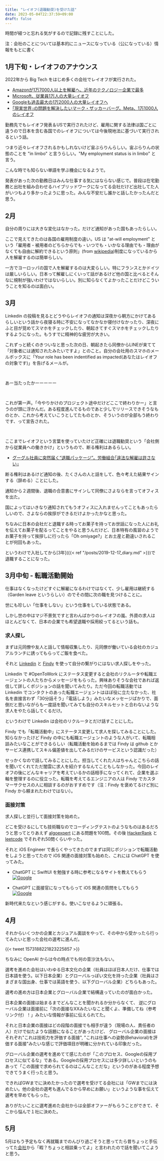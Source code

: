 ```yaml
---
title: "レイオフ(退職勧奨)を受けた話"
date: 2023-05-04T22:37:59+09:00
draft: false
---
```


時間が経つと忘れる気がするので記録に残すことにした。

注：会社のことについては基本的にニュースになっている（公になっている）情報をもとに書く

## 1月下旬・レイオフのアナウンス

2022年から Big Tech をはじめ多くの会社でレイオフが実行された。

- [Amazonが1万7000人以上を解雇へ、近年のテクノロジー企業で最多](https://gigazine.net/news/20230105-amazon-lay-off-more-than-first-planned/)
- [Microsoft、従業員1万人の大量レイオフ](https://www.gizmodo.jp/2023/01/microsoft-sting-layoffs-tech.html)
- [Googleも過去最大の1万2000人の大量レイオフへ](https://www.gizmodo.jp/2023/01/google-layoffs-12000-workers-largest-cuts-history.html)
- [｢現実世界｣の問題を解決したいマーク・ザッカーバーグ。Meta、1万1000人のレイオフ](https://www.gizmodo.jp/2022/11/meta-layoff-marc-tells-in-blog.html)

勤務先でもレイオフ発表＆USで実行されたけど、雇用に関する法律は国ごとに違うので日本を含む各国でのレイオフについては今後現地法に基づいて実行されるという話。

つまり近々レイオフされるかもしれないけど宙ぶらりんらしい。宙ぶらりんの状態のことを "in limbo" と言うらしい。"My employment status is in limbo" と言う。

こんな時でも知らない単語を学ぶ機会になるようで。

発表があった次の勤務日はみんな仕事する気にはならない感じで。普段は在宅勤務と出社を組み合わせるハイブリッドワークになってる会社だけど出社してた人がいつもより多かったように思った。みんな不安だし誰かと話したかったんだと思う。

## 2月

自分の周りには大きな変化はなかった。だけど通知があった国もあったらしい。

ここで見えてきたのは各国の雇用制度の違い。US は "at-will employment" という「雇用者・被用者のどちらからでも・いつでも・いかなる理由でも・理由がなくても自由に解約できるという原則」(from [wikipedia](https://ja.wikipedia.org/wiki/%E9%9A%8F%E6%84%8F%E9%9B%87%E7%94%A8))制度になっているから人を解雇するのは簡単らしい。

一方でヨーロッパの国で人を解雇するのは大変らしい。特にフランスとかドイツは厳しいらしい。日本って解雇しにくいって話があるけど他の国と比べるとそんなに規制が強いわけではないらしい。別に知らなくてよかったことだけどこういうことを知るのは面白い。

## 3月

Linkedin の投稿を見るとどうやらレイオフの通知は深夜から朝方にかけてあるらしいという話から夜寝る時に不安になってなかなか寝付けなかったり、深夜にふと目が覚めてスマホをチェックしたり、朝起きてすぐスマホをチェックしたりするようになった。もうすでに精神的な疲労が大きい。

これずっと続くのきついなと思った次の日、朝起きたら同僚からLINEが来てて「対象者には通知されたみたいですよ」とのこと。自分の会社用のスマホのメールボックスに「Your role has been indentified as impacted(あなたはレイオフの対象です)」を告げるメールが。

&nbsp;&nbsp;&nbsp;

あー当たったかーーーーー

&nbsp;&nbsp;&nbsp;

これが第一声。「今やりかけのプロジェクト途中だけどここで終わりかー」と言うのが頭に浮かんだ。ある程度進んでるものであと少しでリリースできそうなものとか、これから考えていこうとしてたものとか、そういうのが全部もう終わりです、って宣告された。

&nbsp;&nbsp;&nbsp;

ここまでレイオフという言葉を使っていたけど正確には退職勧奨という「会社側から従業員への働きかけ」というもので、断る権利はあるらしい。

- [グーグル社員に突然届く“退職パッケージ”。労働組合｢違法な解雇は許さない｣](https://www.businessinsider.jp/post-266293)

断る権利はあるけど通知の後、たくさんの人と話をして、色々考えた結果サインする（辞める）ことにした。

通知から２週間後、退職の合意書にサインして同僚にさよならを言ってオフィスを出た。

国によってはいきなり通知されてもうオフィスに入れませんってこともあったらしいので、さよならの挨拶ができるだけよかったかなと思った。

ちなみに日本の会社だと退職する時ってお菓子を持ってお世話になった人にお礼を伝えてお菓子を配るってことをやると思うんだけど、日本特有の風習のようで
お菓子を持って挨拶しに行ったら「Oh omiyage?」とお土産と勘違いされることが何回もあった。

というわけで入社してから[3年]({{< ref "/posts/2019-12-17_diary.md" >}})で退職することになった。

## 3月中旬 - 転職活動開始

仕事はなくなったけどすぐに解雇になるわけではなくて、少し雇用は継続する（Garden leave というらしい）のでその間に次の職を見つけることに。

世にも珍しい「仕事をしない」という仕事をしている状態である。

しかし世の中はマジ不景気ですと言わんばかりのレイオフの嵐、外資の求人はほとんどなくて、日本の企業でも希望退職や採用絞ってるという話も。

### 求人探し

まずは元同僚や友人と話して情報収集したり、元同僚が働いている会社のカジュアルランチに誘ってもらってご飯を食べた。

それと [Linkedin](https://www.linkedin.com/feed/) と [Findy](https://findy-code.io/home) を使って自分の繋がりにはない求人探しをやった。

Linkedin で #OpenToWork にステータス変更すると会社のリクルータや転職エージェントの人たちからメッセージをもらった。興味ありそうな会社であれば返信して詳しくポジションの話を聞いてみたり。ただ今回の転職活動では Linkedin でコンタクトのあった転職エージェントはほぼ役に立たなかった、社名を直接言わず「30分話そう」「電話しよう」みたいなメッセージばかりで、面倒だと思いながらも一度話を聞いてみても自分のスキルセットと合わないような求人をやたら話してくるだけ。

というわけで Linkedin は会社のリクルータとだけ話すことにした。

Findy でも「転職活動中」にステータス変更して求人を探してみることにした。知らなかったけど Findy の中にも転職エージェントのような人がいて、転職相談みたいなことができるらしい（転職活動を始めるまでは Findy は github とかサービス連携してスキル偏差値を出してみるだけのサービスという認識だった）

せっかくなので話してみることにした。担当してくれた人はちゃんとこちらの話を聞いてくれてただ闇雲に求人を紹介するなんてこともしなかった。今回のレイオフの後にどんなキャリアを考えているかの話相手になってくれて、企業を選ぶ軸を整理するのに役立った。転職を考えてるエンジニアの人は Findy でカスタマーサクセスの人に相談するのがおすすめです（注：Findy を褒めてるけど別に Findy から頼まれたわけではない）。

### 面接対策

求人探しと並行して面接対策を始めた。

どこを受けるにしても技術職なのでコーディングテストのようなものはあるだろうと思ってとりあえず [algoexpert](https://www.algoexpert.io/product) にある問題を100問。その後 [HackerRank](https://www.hackerrank.com/) と [leetcode](https://leetcode.com/) でそれぞれ50問くらいやった。

それと iOS Engineer で長らくやってきたのでまずは同じポジションで転職活動をしようと思ってたので iOS 関連の面接対策も始めた、これには ChatGPT を使ってみた。

- ChatGPT に SwiftUI を勉強する時に参考になるサイトを教えてもらう
[![Google](/images/202304_ChatGPT_SwiftUI.jpg)](/images/202304_ChatGPT_SwiftUI.jpg)

- ChatGPT に面接官になってもらって iOS 関連の質問をしてもらう
[![Google](/images/202304_ChatGPT_iOSInt.jpg)](/images/202304_ChatGPT_iOSInt.jpg)

新時代来たなという感じがする。使いこなせるように頑張る。

## 4月

それからいくつかの企業とカジュアル面談をやって、その中から受かったら行ってみたいと思った会社の選考に進んだ。

{{< tweet 1573188221823225857 >}}

ちなみに OpenAI からは今の時点でも何の音沙汰もない。

選考を進めた会社はいわゆる日本文化の企業（社員はほぼ日本人だけ、仕事では日本語を使う。以下日本企業）とグローバルっぽい文化を持った企業（社員はさまざまな国出身、仕事では英語を使う、以下グローバル企業）どちらもあった。

選考の進め方は日本企業とグローバル企業で結構違っていたのが面白かった。

日本企業の面接は始まるまでどんなことを聞かれるか分からなくて、
逆にグローバル企業は面接前に「次の面接なXXみたいなこと聞くよ、準備してね（参考リンク付）！」みたいな情報が事前に伝えられてた。

それと日本企業の面接はどの段階の面接でも相手が違う（現場の人、責任者の人）だけで似たような話題になることがあったけど、
グローバル企業の面接はそれぞれ"これは技術力を評価する面接", "これは仕事への姿勢(Behavioral)を評価する面接"みたいな感じで評価項目が明確に分かれている印象だった。

グローバル企業の選考を進めてて感じたのが「このプロセス、Googleの採用プロセスに似てるな」である。Googleの採用プロセスには多少詳しいというのもあって「この面接で求められてるのはこんなことだな」というのがある程度予想できてうまく行ったと思う。

できればGWまでに決めたかったので選考を受けてる会社には「GWまでには決めたい。他の会社の選考も進んでるから早めにお願い」というような事を伝えて選考を早めてもらった。

ありがたいことに選考進めた会社からは全部オファーがもらうことができて、そこから悩んで１社に決めた。

## 5月

5月はもう予定もなく再就職までのんびり過ごそうと思ってたら昔ちょっと手伝ってた[会社](https://www.splinkns.com/)から「暇？ちょっと相談乗ってよ」と言われたので話を聞いてこようと思う。

